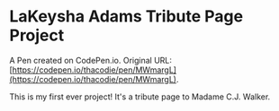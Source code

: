 # LaKeysha Adams Tribute Page Project

A Pen created on CodePen.io. Original URL: [https://codepen.io/thacodie/pen/MWmargL](https://codepen.io/thacodie/pen/MWmargL).

This is my first ever project! It's a tribute page to Madame C.J. Walker. 
